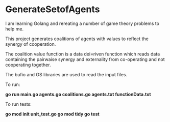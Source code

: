 # GenerateSetofAgents

I am learning Golang and rereating a number of game theory problems to help me. 

This project generates coalitions of agents with values to reflect the synergy of cooperation.

The coalition value function is a data dei=riven function which reads data containing the pairwaise synergy and externality from co-operating and not cooperating together.

The bufio and OS libraries are used to read the input files.

To run:

  **go run main.go agents.go coalitions.go agents.txt functionData.txt**

To run tests:

**go mod init unit_test.go
go mod tidy
go test**
